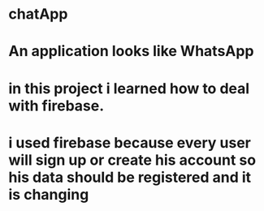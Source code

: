 # chatApp
# An application looks like WhatsApp 
# in this project i learned how to deal with firebase.
# i used firebase because every user will sign up  or create his account so his data should be registered and it is changing
